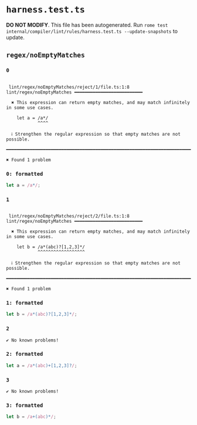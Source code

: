 # `harness.test.ts`

**DO NOT MODIFY**. This file has been autogenerated. Run `rome test internal/compiler/lint/rules/harness.test.ts --update-snapshots` to update.

## `regex/noEmptyMatches`

### `0`

```

 lint/regex/noEmptyMatches/reject/1/file.ts:1:8 lint/regex/noEmptyMatches ━━━━━━━━━━━━━━━━━━━━━━━━━━

  ✖ This expression can return empty matches, and may match infinitely in some use cases.

    let a = /a*/
            ^^^^

  ℹ Strengthen the regular expression so that empty matches are not possible.

━━━━━━━━━━━━━━━━━━━━━━━━━━━━━━━━━━━━━━━━━━━━━━━━━━━━━━━━━━━━━━━━━━━━━━━━━━━━━━━━━━━━━━━━━━━━━━━━━━━━

✖ Found 1 problem

```

### `0: formatted`

```ts
let a = /a*/;

```

### `1`

```

 lint/regex/noEmptyMatches/reject/2/file.ts:1:8 lint/regex/noEmptyMatches ━━━━━━━━━━━━━━━━━━━━━━━━━━

  ✖ This expression can return empty matches, and may match infinitely in some use cases.

    let b = /a*(abc)?[1,2,3]*/
            ^^^^^^^^^^^^^^^^^^

  ℹ Strengthen the regular expression so that empty matches are not possible.

━━━━━━━━━━━━━━━━━━━━━━━━━━━━━━━━━━━━━━━━━━━━━━━━━━━━━━━━━━━━━━━━━━━━━━━━━━━━━━━━━━━━━━━━━━━━━━━━━━━━

✖ Found 1 problem

```

### `1: formatted`

```ts
let b = /a*(abc)?[1,2,3]*/;

```

### `2`

```
✔ No known problems!

```

### `2: formatted`

```ts
let a = /a*(abc)+[1,2,3]?/;

```

### `3`

```
✔ No known problems!

```

### `3: formatted`

```ts
let b = /a+(abc)*/;

```
